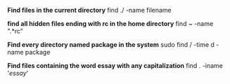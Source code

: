 **Find files in the current directory**
find ./ -name filename

**find all hidden files ending with rc in the home directory**
find ~ -name ".*rc"

**Find every directory named package in the system**
sudo find / -time d -name package

**Find files containing the word essay with any capitalization**
find . -iname '*essay*'


